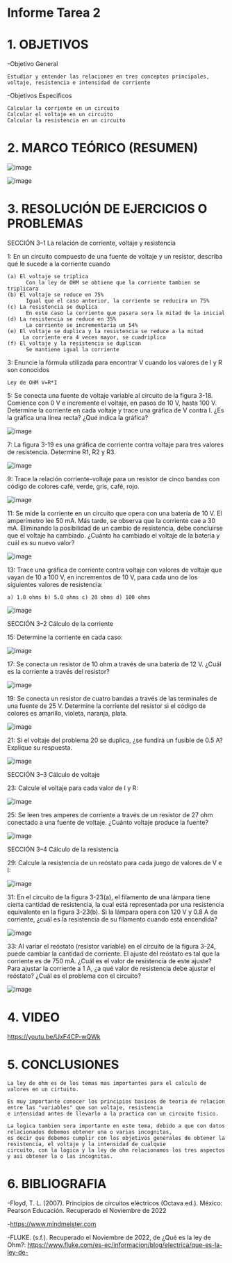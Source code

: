 # Informe Tarea 2

# 1. OBJETIVOS

-Objetivo General

    Estudiar y entender las relaciones en tres conceptos principales, voltaje, resistencia e intensidad de corriente

-Objetivos Especificos

    Calcular la corriente en un circuito
    Calcular el voltaje en un circuito
    Calcular la resistencia en un circuito

# 2. MARCO TEÓRICO (RESUMEN)

![image](https://user-images.githubusercontent.com/116781677/202356177-abe83630-f3c3-41e8-b828-2f7aed986327.png)

![image](https://user-images.githubusercontent.com/116781677/202360362-5e3f85f9-4ba5-4c05-affb-9294e099f4dc.png)

# 3. RESOLUCIÓN DE EJERCICIOS O PROBLEMAS

SECCIÓN 3–1 La relación de corriente, voltaje y resistencia

1: En un circuito compuesto de una fuente de voltaje y un resistor, describa qué le sucede a la corriente cuando

    (a) El voltaje se triplica
          Con la ley de OHM se obtiene que la corriente tambien se triplicara
    (b) El voltaje se reduce en 75%
          Igual que el caso anterior, la corriente se reducira un 75%
    (c) La resistencia se duplica
          En este caso la corriente que pasara sera la mitad de la inicial
    (d) La resistencia se reduce en 35%
          La corriente se incrementaria un 54%
    (e) El voltaje se duplica y la resistencia se reduce a la mitad
         La corriente era 4 veces mayor, se cuadriplica
    (f) El voltaje y la resistencia se duplican
          Se mantiene igual la corriente
        
3: Enuncie la fórmula utilizada para encontrar V cuando los valores de I y R son conocidos

    Ley de OHM V=R*I

5: Se conecta una fuente de voltaje variable al circuito de la figura 3-18. Comience con 0 V e incremente el voltaje, en pasos de 10 V, hasta 100 V. Determine la corriente en cada voltaje y trace una gráfica de V contra I. ¿Es la gráfica una línea recta? ¿Qué indica la gráfica?

   ![image](https://user-images.githubusercontent.com/116781677/202324387-be1a9b33-f1af-418b-88f2-30dc8e336d7a.png)

7: La figura 3-19 es una gráfica de corriente contra voltaje para tres valores de resistencia. Determine R1, R2 y R3.

   ![image](https://user-images.githubusercontent.com/116781677/202324434-e5c1fef8-a4f9-48b1-827c-410241b0b95c.png)

9: Trace la relación corriente-voltaje para un resistor de cinco bandas con código de colores café, verde, gris, café, rojo.

   ![image](https://user-images.githubusercontent.com/116781677/202324483-9e9425e4-d5e6-4d2f-a0de-e594662f004f.png)

11: Se mide la corriente en un circuito que opera con una batería de 10 V. El amperímetro lee 50 mA. Más tarde, se observa que la corriente cae a 30 mA. Eliminando la posibilidad de un cambio de resistencia, debe concluirse que el voltaje ha cambiado. ¿Cuánto ha cambiado el voltaje de la batería y cuál es su nuevo valor?

   ![image](https://user-images.githubusercontent.com/116781677/202324510-3414a8ac-e914-4a07-ad26-c9faa40949a2.png)

13: Trace una gráfica de corriente contra voltaje con valores de voltaje que vayan de 10 a 100 V, en incrementos de 10 V, para cada uno de los siguientes valores de resistencia:
    
    a) 1.0 ohms b) 5.0 ohms c) 20 ohms d) 100 ohms
   ![image](https://user-images.githubusercontent.com/116781677/202324541-6790a71c-d95a-4321-9c70-b29698a6cb8f.png)
    
SECCIÓN 3–2 Cálculo de la corriente

15: Determine la corriente en cada caso:

![image](https://user-images.githubusercontent.com/116781677/202345518-fe3dffff-b506-4491-bae6-958359e3fc36.png)

17: Se conecta un resistor de 10 ohm a través de una batería de 12 V. ¿Cuál es la corriente a través del resistor?

![image](https://user-images.githubusercontent.com/116781677/202345543-ba4ddf08-b08e-4d7e-9618-c969e0822b61.png)

19: Se conecta un resistor de cuatro bandas a través de las terminales de una fuente de 25 V. Determine la corriente del resistor si el código de colores es amarillo, violeta, naranja, plata.

![image](https://user-images.githubusercontent.com/116781677/202345568-b6b23b20-3658-484c-8b50-7325df28a44d.png)

21: Si el voltaje del problema 20 se duplica, ¿se fundirá un fusible de 0.5 A? Explique su respuesta.

![image](https://user-images.githubusercontent.com/116781677/202345594-2aa3b3c3-4440-4424-a095-5d404c93dae0.png)

SECCIÓN 3–3 Cálculo de voltaje

23: Calcule el voltaje para cada valor de I y R:

![image](https://user-images.githubusercontent.com/116781677/202345638-2606fb7f-9a98-40df-9f5b-d272e0962f8d.png)

25: Se leen tres amperes de corriente a través de un resistor de 27 ohm conectado a una fuente de voltaje. ¿Cuánto voltaje produce la fuente?

![image](https://user-images.githubusercontent.com/116781677/202345657-58e2e7c5-0fcd-4bdd-8a29-e166ef5f174d.png)

SECCIÓN 3–4 Cálculo de la resistencia

29: Calcule la resistencia de un reóstato para cada juego de valores de V e I:

![image](https://user-images.githubusercontent.com/116781677/202345691-e43b6f02-9dac-4f2e-9d17-36c20ab4aa5e.png)

31: En el circuito de la figura 3-23(a), el filamento de una lámpara tiene cierta cantidad de resistencia, la cual está representada por una resistencia equivalente en la figura 3-23(b). Si la lámpara opera con 120 V y 0.8 A de corriente, ¿cuál es la resistencia de su filamento cuando está encendida?

![image](https://user-images.githubusercontent.com/116781677/202345714-e5623e68-6f22-4141-a4e9-e921cffa23fa.png)

33: Al variar el reóstato (resistor variable) en el circuito de la figura 3-24, puede cambiar la cantidad de corriente. El ajuste del reóstato es tal que la corriente es de 750 mA. ¿Cuál es el valor de resistencia de este ajuste? Para ajustar la corriente a 1 A, ¿a qué valor de resistencia debe ajustar el reóstato? ¿Cuál es el problema con el circuito?

![image](https://user-images.githubusercontent.com/116781677/202345745-44052763-30ad-4e07-8f03-5e6103b7f8f8.png)

# 4. VIDEO

https://youtu.be/UxF4CP-wQWk

# 5. CONCLUSIONES

    La ley de ohm es de los temas mas importantes para el calculo de valores en un cirtuito.
    
    Es muy importante conocer los principios basicos de teoria de relacion entre las "variables" que son voltaje, resistencia 
    e intensidad antes de llevarlo a la practica con un circuito fisico.
    
    La logica tambien sera importante en este tema, debido a que con datos relacionados debemos obtener una o varias incognitas,
    es decir que debemos cumplir con los objetivos generales de obtener la resistencia, el voltaje y la intensidad de cualquie 
    circuito, con la logica y la ley de ohm relacionamos los tres aspectos y asi obtener la o las incognitas.

# 6. BIBLIOGRAFIA

-Floyd, T. L. (2007). Principios de circuitos eléctricos (Octava ed.). México: Pearson Educación. Recuperado el Noviembre de 2022

-https://www.mindmeister.com

-FLUKE. (s.f.). Recuperado el Noviembre de 2022, de ¿Qué es la ley de Ohm?: https://www.fluke.com/es-ec/informacion/blog/electrica/que-es-la-ley-de-

